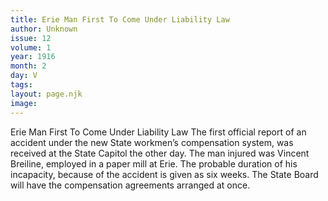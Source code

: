 ```yaml
---
title: Erie Man First To Come Under Liability Law
author: Unknown
issue: 12
volume: 1
year: 1916
month: 2
day: V
tags:
layout: page.njk
image:
---
```

Erie Man First To Come Under Liability Law The first official report of an accident under the new State workmen’s compensation system, was received at the State Capitol the other day. The man injured was Vincent Breiline, employed in a paper mill at Erie. The probable duration of his incapacity, because of the accident is given as six weeks. The State Board will have the compensation agreements arranged at once.

